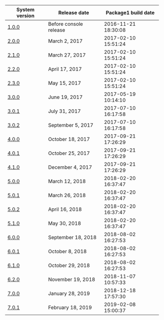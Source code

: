 | System version               | Release date           | Package1 build date |
| ---------------------------- | ---------------------- | ------------------- |
| [1.0.0](1.0.0.md "wikilink") | Before console release | 2016-11-21 18:30:08 |
| [2.0.0](2.0.0.md "wikilink") | March 2, 2017          | 2017-02-10 15:51:24 |
| [2.1.0](2.1.0.md "wikilink") | March 27, 2017         | 2017-02-10 15:51:24 |
| [2.2.0](2.2.0.md "wikilink") | April 17, 2017         | 2017-02-10 15:51:24 |
| [2.3.0](2.3.0.md "wikilink") | May 15, 2017           | 2017-02-10 15:51:24 |
| [3.0.0](3.0.0.md "wikilink") | June 19, 2017          | 2017-05-19 10:14:10 |
| [3.0.1](3.0.1.md "wikilink") | July 31, 2017          | 2017-07-10 16:17:58 |
| [3.0.2](3.0.2.md "wikilink") | September 5, 2017      | 2017-07-10 16:17:58 |
| [4.0.0](4.0.0.md "wikilink") | October 18, 2017       | 2017-09-21 17:26:29 |
| [4.0.1](4.0.1.md "wikilink") | October 25, 2017       | 2017-09-21 17:26:29 |
| [4.1.0](4.1.0.md "wikilink") | December 4, 2017       | 2017-09-21 17:26:29 |
| [5.0.0](5.0.0.md "wikilink") | March 12, 2018         | 2018-02-20 16:37:47 |
| [5.0.1](5.0.1.md "wikilink") | March 26, 2018         | 2018-02-20 16:37:47 |
| [5.0.2](5.0.2.md "wikilink") | April 16, 2018         | 2018-02-20 16:37:47 |
| [5.1.0](5.1.0.md "wikilink") | May 30, 2018           | 2018-02-20 16:37:47 |
| [6.0.0](6.0.0.md "wikilink") | September 18, 2018     | 2018-08-02 16:27:53 |
| [6.0.1](6.0.1.md "wikilink") | October 8, 2018        | 2018-08-02 16:27:53 |
| [6.1.0](6.1.0.md "wikilink") | October 29, 2018       | 2018-08-02 16:27:53 |
| [6.2.0](6.2.0.md "wikilink") | November 19, 2018      | 2018-11-07 10:57:33 |
| [7.0.0](7.0.0.md "wikilink") | January 28, 2019       | 2018-12-18 17:57:30 |
| [7.0.1](7.0.1.md "wikilink") | February 18, 2019      | 2019-02-08 15:00:37 |
